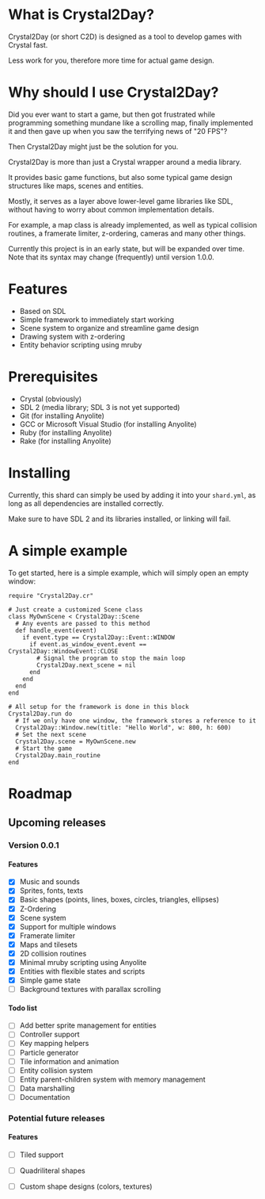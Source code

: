 # What is Crystal2Day?

Crystal2Day (or short C2D) is designed as a tool to develop games with Crystal fast.

Less work for you, therefore more time for actual game design.

# Why should I use Crystal2Day?

Did you ever want to start a game, but then got frustrated while programming something
mundane like a scrolling map, finally implemented it and then gave up when you saw the
terrifying news of "20 FPS"?

Then Crystal2Day might just be the solution for you.

Crystal2Day is more than just a Crystal wrapper around a media library. 

It provides basic game functions, but also some typical game design structures like
maps, scenes and entities.

Mostly, it serves as a layer above lower-level game libraries like SDL, without
having to worry about common implementation details.

For example, a map class is already implemented, as well as typical collision routines,
a framerate limiter, z-ordering, cameras and many other things.

Currently this project is in an early state, but will be expanded over time.
Note that its syntax may change (frequently) until version 1.0.0.

# Features

* Based on SDL
* Simple framework to immediately start working
* Scene system to organize and streamline game design
* Drawing system with z-ordering
* Entity behavior scripting using mruby

# Prerequisites

* Crystal (obviously)
* SDL 2 (media library; SDL 3 is not yet supported)
* Git (for installing Anyolite)
* GCC or Microsoft Visual Studio (for installing Anyolite)
* Ruby (for installing Anyolite)
* Rake (for installing Anyolite)

# Installing

Currently, this shard can simply be used by adding it into your `shard.yml`,
as long as all dependencies are installed correctly.

Make sure to have SDL 2 and its libraries installed, or linking will fail.

# A simple example

To get started, here is a simple example, which will simply open an empty window:

```crystal
require "Crystal2Day.cr"

# Just create a customized Scene class
class MyOwnScene < Crystal2Day::Scene
  # Any events are passed to this method
  def handle_event(event)
    if event.type == Crystal2Day::Event::WINDOW
      if event.as_window_event.event == Crystal2Day::WindowEvent::CLOSE
        # Signal the program to stop the main loop
        Crystal2Day.next_scene = nil
      end
    end
  end
end

# All setup for the framework is done in this block
Crystal2Day.run do
  # If we only have one window, the framework stores a reference to it
  Crystal2Day::Window.new(title: "Hello World", w: 800, h: 600)
  # Set the next scene
  Crystal2Day.scene = MyOwnScene.new
  # Start the game
  Crystal2Day.main_routine
end
```

# Roadmap

## Upcoming releases

### Version 0.0.1

#### Features

* [X] Music and sounds
* [X] Sprites, fonts, texts
* [X] Basic shapes (points, lines, boxes, circles, triangles, ellipses)
* [X] Z-Ordering
* [X] Scene system
* [X] Support for multiple windows
* [X] Framerate limiter
* [X] Maps and tilesets
* [X] 2D collision routines
* [X] Minimal mruby scripting using Anyolite
* [X] Entities with flexible states and scripts
* [X] Simple game state
* [ ] Background textures with parallax scrolling

#### Todo list

* [ ] Add better sprite management for entities
* [ ] Controller support
* [ ] Key mapping helpers
* [ ] Particle generator
* [ ] Tile information and animation
* [ ] Entity collision system
* [ ] Entity parent-children system with memory management
* [ ] Data marshalling
* [ ] Documentation

### Potential future releases

#### Features

* [ ] Tiled support
* [ ] Quadriliteral shapes
* [ ] Custom shape designs (colors, textures)

